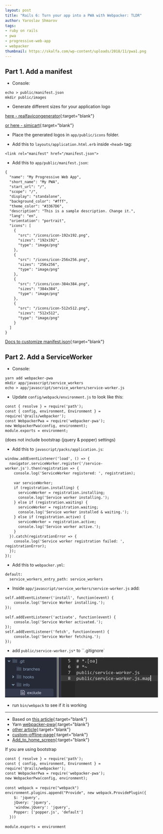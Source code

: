 ```yaml
---
layout: post
title: "Rails 6: Turn your app into a PWA with Webpacker: TLDR"
author: Yaroslav Shmarov
tags: 
- ruby on rails
- pwa
- progressive-web-app
- webpacker
thumbnail: https://skalfa.com/wp-content/uploads/2018/11/pwa1.png
---
```


## Part 1. Add a manifest

* Console:

```
echo > public/manifest.json
mkdir public/images
```

* Generate different sizes for your application logo 

[here - realfavicongenerator](https://realfavicongenerator.net/){:target="blank"}

[or here - simicart](https://www.simicart.com/manifest-generator.html){:target="blank"}

* Place the generated logos in `app/public/icons` folder.

* Add this to `layouts/application.html.erb` inside `<head>` tag:

```
<link rel="manifest" href="/manifest.json">
```

* Add this to  `app/public/manifest.json`:

```
{
  "name": "My Progressive Web App",
  "short_name": "My PWA",
  "start_url": "/",
  "scope": "/",
  "display": "standalone",
  "background_color": "#fff",
  "theme_color": "#3367D6",
  "description": "This is a sample description. Change it.",
  "lang": "en",
  "orientation": "portrait",
  "icons": [
    {
      "src": "/icons/icon-192x192.png",
      "sizes": "192x192",
      "type": "image/png"
    },
    {
      "src": "/icons/icon-256x256.png",
      "sizes": "256x256",
      "type": "image/png"
    },
    {
      "src": "/icons/icon-384x384.png",
      "sizes": "384x384",
      "type": "image/png"
    },
    {
      "src": "/icons/icon-512x512.png",
      "sizes": "512x512",
      "type": "image/png"
    }
  ]
}
```

[Docs to customize manifest.json](https://developer.mozilla.org/en-US/docs/Mozilla/Add-ons/WebExtensions/manifest.json){:target="blank"}

## Part 2. Add a ServiceWorker

* Console:

```
yarn add webpacker-pwa
mkdir app/javascript/service_workers
echo > app/javascript/service_workers/service-worker.js
```

* Update `config/webpack/environment.js` to look like this:

```
const { resolve } = require('path');
const { config, environment, Environment } = require('@rails/webpacker');
const WebpackerPwa = require('webpacker-pwa');
new WebpackerPwa(config, environment);
module.exports = environment;
```

(does not include bootstrap (jquery & popper) settings)

* Add this to `javascript/packs/application.js`:

```
window.addEventListener('load', () => {
  navigator.serviceWorker.register('/service-worker.js').then(registration => {
    console.log('ServiceWorker registered: ', registration);

    var serviceWorker;
    if (registration.installing) {
      serviceWorker = registration.installing;
      console.log('Service worker installing.');
    } else if (registration.waiting) {
      serviceWorker = registration.waiting;
      console.log('Service worker installed & waiting.');
    } else if (registration.active) {
      serviceWorker = registration.active;
      console.log('Service worker active.');
    }
  }).catch(registrationError => {
    console.log('Service worker registration failed: ', registrationError);
  });
});
```

* Add this to `webpacker.yml`:

```
default:
  service_workers_entry_path: service_workers
```

* Inside `app/javascript/service_workers/service-worker.js` add:

```
self.addEventListener('install', function(event) {
    console.log('Service Worker installing.');
});

self.addEventListener('activate', function(event) {
    console.log('Service Worker activated.');
});
self.addEventListener('fetch', function(event) {
    console.log('Service Worker fetching.');
});
```

* add `public/service-worker.js*` to ``.gitignore`

![add-to-gitignore](/assets/2021-01-11-ruby-on-rails-6-make-a-progressive-web-app-pwa/add-to-gitignore.png)

* run `bin/webpack` to see if it is working

****

* Based on [this article](https://dev.to/coorasse/the-progressive-rails-app-46ma){:target="blank"}
* Yarn [webpacker-pwa](https://yarnpkg.com/package/webpacker-pwa){:target="blank"}
* [other article](https://medium.com/@benmiriello_36460/amadeus-api-part-3-fff3c12e46cc){:target="blank"}
* [custom-offline-page](https://googlechrome.github.io/samples/service-worker/custom-offline-page/){:target="blank"}
* [Add_to_home_screen](https://developer.mozilla.org/en-US/docs/Web/Progressive_web_apps/Add_to_home_screen){:target="blank"}

If you are using bootstrap
```
const { resolve } = require('path');
const { config, environment, Environment } = require('@rails/webpacker');
const WebpackerPwa = require('webpacker-pwa');
new WebpackerPwa(config, environment);

const webpack = require("webpack")
environment.plugins.append("Provide", new webpack.ProvidePlugin({
    $: 'jquery',
    jQuery: 'jquery',
    'window.jQuery': 'jquery',
    Popper: ['popper.js', 'default']
  }))

module.exports = environment
```
